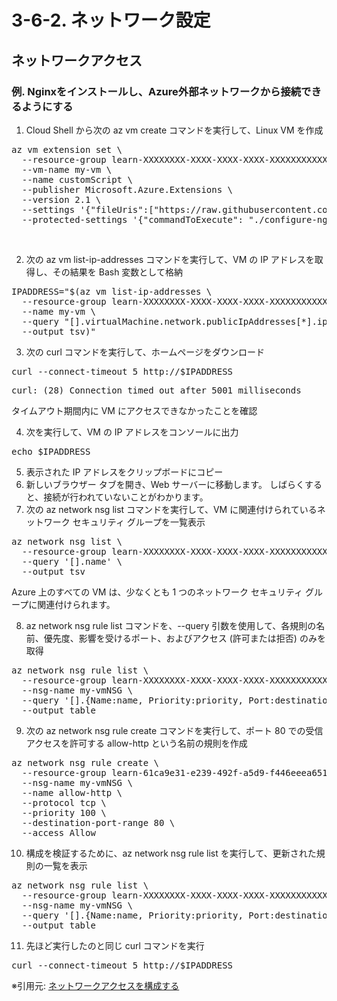 # 3-6-2. ネットワーク設定
## ネットワークアクセス
### 例. Nginxをインストールし、Azure外部ネットワークから接続できるようにする
1. Cloud Shell から次の az vm create コマンドを実行して、Linux VM を作成
<pre>
az vm extension set \
  --resource-group learn-XXXXXXXX-XXXX-XXXX-XXXX-XXXXXXXXXXXX \
  --vm-name my-vm \
  --name customScript \
  --publisher Microsoft.Azure.Extensions \
  --version 2.1 \
  --settings '{"fileUris":["https://raw.githubusercontent.com/MicrosoftDocs/mslearn-welcome-to-azure/master/configure-nginx.sh"]}' \
  --protected-settings '{"commandToExecute": "./configure-nginx.sh"}'
 </pre>
 ## 
 
 2. 次の az vm list-ip-addresses コマンドを実行して、VM の IP アドレスを取得し、その結果を Bash 変数として格納
<pre>
IPADDRESS="$(az vm list-ip-addresses \
  --resource-group learn-XXXXXXXX-XXXX-XXXX-XXXX-XXXXXXXXXXXX \
  --name my-vm \
  --query "[].virtualMachine.network.publicIpAddresses[*].ipAddress" \
  --output tsv)"
</pre>

3. 次の curl コマンドを実行して、ホームページをダウンロード
<pre>
curl --connect-timeout 5 http://$IPADDRESS
</pre>
<pre>
curl: (28) Connection timed out after 5001 milliseconds
</pre>
タイムアウト期間内に VM にアクセスできなかったことを確認

4. 次を実行して、VM の IP アドレスをコンソールに出力
<pre>
echo $IPADDRESS
</pre>
5. 表示された IP アドレスをクリップボードにコピー
6. 新しいブラウザー タブを開き、Web サーバーに移動します。 しばらくすると、接続が行われていないことがわかります。
7. 次の az network nsg list コマンドを実行して、VM に関連付けられているネットワーク セキュリティ グループを一覧表示
<pre>
az network nsg list \
  --resource-group learn-XXXXXXXX-XXXX-XXXX-XXXX-XXXXXXXXXXXX \
  --query '[].name' \
  --output tsv
</pre>
Azure 上のすべての VM は、少なくとも 1 つのネットワーク セキュリティ グループに関連付けられます。

8. az network nsg rule list コマンドを、--query 引数を使用して、各規則の名前、優先度、影響を受けるポート、およびアクセス (許可または拒否) のみを取得
<pre>
az network nsg rule list \
  --resource-group learn-XXXXXXXX-XXXX-XXXX-XXXX-XXXXXXXXXXXX \
  --nsg-name my-vmNSG \
  --query '[].{Name:name, Priority:priority, Port:destinationPortRange, Access:access}' \
  --output table
</pre>

9. 次の az network nsg rule create コマンドを実行して、ポート 80 での受信アクセスを許可する allow-http という名前の規則を作成
<pre>
az network nsg rule create \
  --resource-group learn-61ca9e31-e239-492f-a5d9-f446eeea6515 \
  --nsg-name my-vmNSG \
  --name allow-http \
  --protocol tcp \
  --priority 100 \
  --destination-port-range 80 \
  --access Allow
</pre>

10. 構成を検証するために、az network nsg rule list を実行して、更新された規則の一覧を表示
<pre>
az network nsg rule list \
  --resource-group learn-XXXXXXXX-XXXX-XXXX-XXXX-XXXXXXXXXXXX \
  --nsg-name my-vmNSG \
  --query '[].{Name:name, Priority:priority, Port:destinationPortRange, Access:access}' \
  --output table
</pre>

11. 先ほど実行したのと同じ curl コマンドを実行
<pre>
curl --connect-timeout 5 http://$IPADDRESS
</pre>


※引用元: [ネットワークアクセスを構成する](https://learn.microsoft.com/ja-jp/training/modules/describe-azure-compute-networking-services/9-exercise-configure-network-access)
